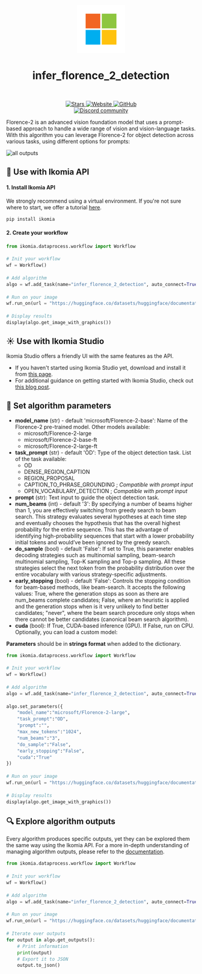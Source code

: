 <div align="center">
  <img src="images/icon.png" alt="Algorithm icon">
  <h1 align="center">infer_florence_2_detection</h1>
</div>
<br />
<p align="center">
    <a href="https://github.com/Ikomia-hub/infer_florence_2_detection">
        <img alt="Stars" src="https://img.shields.io/github/stars/Ikomia-hub/infer_florence_2_detection">
    </a>
    <a href="https://app.ikomia.ai/hub/">
        <img alt="Website" src="https://img.shields.io/website/http/app.ikomia.ai/en.svg?down_color=red&down_message=offline&up_message=online">
    </a>
    <a href="https://github.com/Ikomia-hub/infer_florence_2_detection/blob/main/LICENSE.md">
        <img alt="GitHub" src="https://img.shields.io/github/license/Ikomia-hub/infer_florence_2_detection.svg?color=blue">
    </a>    
    <br>
    <a href="https://discord.com/invite/82Tnw9UGGc">
        <img alt="Discord community" src="https://img.shields.io/badge/Discord-white?style=social&logo=discord">
    </a> 
</p>

Florence-2 is an advanced vision foundation model that uses a prompt-based approach to handle a wide range of vision and vision-language tasks. 
With this algorithm you can leverage Florence-2 for object detection across various tasks, using different options for prompts:

![all outputs](https://github.com/Ikomia-hub/infer_florence_2_detection/images/output.jpg)


## :rocket: Use with Ikomia API

#### 1. Install Ikomia API

We strongly recommend using a virtual environment. If you're not sure where to start, we offer a tutorial [here](https://www.ikomia.ai/blog/a-step-by-step-guide-to-creating-virtual-environments-in-python).

```sh
pip install ikomia
```

#### 2. Create your workflow


```python
from ikomia.dataprocess.workflow import Workflow

# Init your workflow
wf = Workflow()

# Add algorithm
algo = wf.add_task(name="infer_florence_2_detection", auto_connect=True)

# Run on your image  
wf.run_on(url = "https://huggingface.co/datasets/huggingface/documentation-images/resolve/main/transformers/tasks/car.jpg?download=true")

# Display results
display(algo.get_image_with_graphics())
```

## :sunny: Use with Ikomia Studio

Ikomia Studio offers a friendly UI with the same features as the API.
- If you haven't started using Ikomia Studio yet, download and install it from [this page](https://www.ikomia.ai/studio).
- For additional guidance on getting started with Ikomia Studio, check out [this blog post](https://www.ikomia.ai/blog/how-to-get-started-with-ikomia-studio).

## :pencil: Set algorithm parameters
- **model_name** (str) - default 'microsoft/Florence-2-base': Name of the Florence-2 pre-trained model. Other models available:
    - microsoft/Florence-2-large
    - microsoft/Florence-2-base-ft
    - microsoft/Florence-2-large-ft
- **task_prompt** (str) - default 'OD': Type of the object detection task. List of the task available:
    - OD
    - DENSE_REGION_CAPTION
    - REGION_PROPOSAL
    - CAPTION_TO_PHRASE_GROUNDING ; *Compatible with prompt input*
    - OPEN_VOCABULARY_DETECTION ; *Compatible with prompt input*
- **prompt** (str): Text input to guide the object detection task.
- **num_beams** (int) - default '3': By specifying a number of beams higher than 1, you are effectively switching from greedy search to beam search. This strategy evaluates several hypotheses at each time step and eventually chooses the hypothesis that has the overall highest probability for the entire sequence. This has the advantage of identifying high-probability sequences that start with a lower probability initial tokens and would’ve been ignored by the greedy search. 
- **do_sample** (bool) - default 'False': If set to True, this parameter enables decoding strategies such as multinomial sampling, beam-search multinomial sampling, Top-K sampling and Top-p sampling. All these strategies select the next token from the probability distribution over the entire vocabulary with various strategy-specific adjustments.
- **early_stopping** (bool) - default 'False': Controls the stopping condition for beam-based methods, like beam-search. It accepts the following values: True, where the generation stops as soon as there are num_beams complete candidates; False, where an heuristic is applied and the generation stops when is it very unlikely to find better candidates; "never", where the beam search procedure only stops when there cannot be better candidates (canonical beam search algorithm).
- **cuda** (bool): If True, CUDA-based inference (GPU). If False, run on CPU.
Optionally, you can load a custom model: 


**Parameters** should be in **strings format**  when added to the dictionary.

```python
from ikomia.dataprocess.workflow import Workflow

# Init your workflow
wf = Workflow()

# Add algorithm
algo = wf.add_task(name="infer_florence_2_detection", auto_connect=True)

algo.set_parameters({
    "model_name":"microsoft/Florence-2-large",
    "task_prompt":"OD",
    "prompt":"",
    "max_new_tokens":"1024",
    "num_beams":"3",
    "do_sample":"False",
    "early_stopping":"False",
    "cuda":"True"
})

# Run on your image  
wf.run_on(url = "https://huggingface.co/datasets/huggingface/documentation-images/resolve/main/transformers/tasks/car.jpg?download=true")

# Display results
display(algo.get_image_with_graphics())
```

## :mag: Explore algorithm outputs

Every algorithm produces specific outputs, yet they can be explored them the same way using the Ikomia API. For a more in-depth understanding of managing algorithm outputs, please refer to the [documentation](https://ikomia-dev.github.io/python-api-documentation/advanced_guide/IO_management.html).

```python
from ikomia.dataprocess.workflow import Workflow

# Init your workflow
wf = Workflow()

# Add algorithm
algo = wf.add_task(name="infer_florence_2_detection", auto_connect=True)

# Run on your image  
wf.run_on(url = "https://huggingface.co/datasets/huggingface/documentation-images/resolve/main/transformers/tasks/car.jpg?download=true")

# Iterate over outputs
for output in algo.get_outputs():
    # Print information
    print(output)
    # Export it to JSON
    output.to_json()
```
